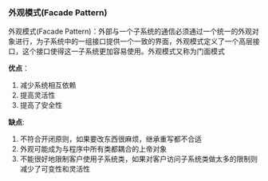 ### 外观模式(Facade Pattern)

外观模式(Facade Pattern)：外部与一个子系统的通信必须通过一个统一的外观对象进行，为子系统中的一组接口提供一个一致的界面，外观模式定义了一个高层接口，这个接口使得这一子系统更加容易使用。外观模式又称为门面模式


**优点**：

1. 减少系统相互依赖
2. 提高灵活性
3. 提高了安全性


**缺点**: 

1. 不符合开闭原则，如果要改东西很麻烦，继承重写都不合适
2. 外观可能成为与程序中所有类都耦合的上帝对象
3. 不能很好地限制客户使用子系统类，如果对客户访问子系统类做太多的限制则减少了可变性和灵活性

